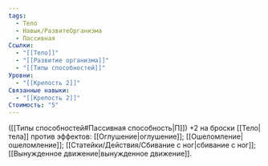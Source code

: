```yaml
---
tags:
  - Тело
  - Навык/РазвитеОрганизма
  - Пассивная
Ссылки:
  - "[[Тело]]"
  - "[[Развитие организма]]"
  - "[[Типы способностей]]"
Уровни:
  - "[[Крепость 2]]"
Связанные навыки:
  - "[[Крепость 2]]"
Стоимость: "5"
---
```

([[Типы способностей#Пассивная способность|П]]) +2 на броски [[Тело|тела]] против эффектов: [[Оглушение|оглушение]]; [[Ошеломление|ошеломление]]; [[Статейки/Действия/Сбивание с ног|сбивание с ног]]; [[Вынужденное движение|вынужденное движение]].